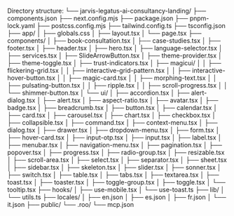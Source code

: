 Directory structure:
└── jarvis-legatus-ai-consultancy-landing/
    ├── components.json
    ├── next.config.mjs
    ├── package.json
    ├── pnpm-lock.yaml
    ├── postcss.config.mjs
    ├── tailwind.config.ts
    ├── tsconfig.json
    ├── app/
    │   ├── globals.css
    │   ├── layout.tsx
    │   └── page.tsx
    ├── components/
    │   ├── book-consultation.tsx
    │   ├── case-studies.tsx
    │   ├── footer.tsx
    │   ├── header.tsx
    │   ├── hero.tsx
    │   ├── language-selector.tsx
    │   ├── services.tsx
    │   ├── SlideArrowButton.tsx
    │   ├── theme-provider.tsx
    │   ├── theme-toggle.tsx
    │   ├── trust-indicators.tsx
    │   ├── magicui/
    │   │   ├── flickering-grid.tsx
    │   │   ├── interactive-grid-pattern.tsx
    │   │   ├── interactive-hover-button.tsx
    │   │   ├── magic-card.tsx
    │   │   ├── morphing-text.tsx
    │   │   ├── pulsating-button.tsx
    │   │   ├── ripple.tsx
    │   │   ├── scroll-progress.tsx
    │   │   └── shimmer-button.tsx
    │   └── ui/
    │       ├── accordion.tsx
    │       ├── alert-dialog.tsx
    │       ├── alert.tsx
    │       ├── aspect-ratio.tsx
    │       ├── avatar.tsx
    │       ├── badge.tsx
    │       ├── breadcrumb.tsx
    │       ├── button.tsx
    │       ├── calendar.tsx
    │       ├── card.tsx
    │       ├── carousel.tsx
    │       ├── chart.tsx
    │       ├── checkbox.tsx
    │       ├── collapsible.tsx
    │       ├── command.tsx
    │       ├── context-menu.tsx
    │       ├── dialog.tsx
    │       ├── drawer.tsx
    │       ├── dropdown-menu.tsx
    │       ├── form.tsx
    │       ├── hover-card.tsx
    │       ├── input-otp.tsx
    │       ├── input.tsx
    │       ├── label.tsx
    │       ├── menubar.tsx
    │       ├── navigation-menu.tsx
    │       ├── pagination.tsx
    │       ├── popover.tsx
    │       ├── progress.tsx
    │       ├── radio-group.tsx
    │       ├── resizable.tsx
    │       ├── scroll-area.tsx
    │       ├── select.tsx
    │       ├── separator.tsx
    │       ├── sheet.tsx
    │       ├── sidebar.tsx
    │       ├── skeleton.tsx
    │       ├── slider.tsx
    │       ├── sonner.tsx
    │       ├── switch.tsx
    │       ├── table.tsx
    │       ├── tabs.tsx
    │       ├── textarea.tsx
    │       ├── toast.tsx
    │       ├── toaster.tsx
    │       ├── toggle-group.tsx
    │       ├── toggle.tsx
    │       └── tooltip.tsx
    ├── hooks/
    │   ├── use-mobile.tsx
    │   └── use-toast.ts
    ├── lib/
    │   └── utils.ts
    ├── locales/
    │   ├── en.json
    │   ├── es.json
    │   ├── fr.json
    │   └── it.json
    ├── public/
    └── .roo/
        └── mcp.json